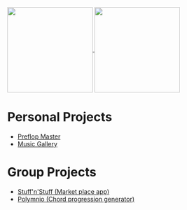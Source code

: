 <a href="https://github.com/anuraghazra/github-readme-stats">
  <img height=195 align="center" src="https://github-readme-stats-two-murex-58.vercel.app/api/top-langs/?username=dumejiego00&layout=compact&theme=holi" />
</a>
<a href="https://github.com/anuraghazra/github-readme-stats">
  <img height=195 align="center" src="https://github-readme-stats.vercel.app/api?username=dumejiego00&show_icons=true&rank_icon=github&theme=holi" />
</a>

<h1>Personal Projects</h1>
<ul>
  <li><a href=https://preflopmaster.jp>Preflop Master</a></li>
  <li><a href=https://yeuphoristic.xyz>Music Gallery</a></li>
</ul>
<h1>Group Projects</h1>
<ul>
  <li><a href=https://idsp-stuffnstuff-anry.onrender.com/>Stuff'n'Stuff (Market place app)</a></li>
  <li><a href=https://polymn.io>Polymnio (Chord progression generator)</a></li>
</ul>
